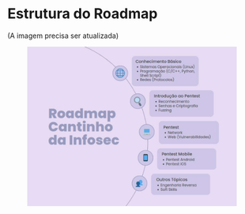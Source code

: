 # Estrutura do Roadmap

(A imagem precisa ser atualizada)

<figure><img src="../.gitbook/assets/image (1) (1).png" alt=""><figcaption></figcaption></figure>
